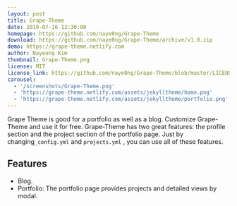 ```yaml
---
layout: post
title: Grape-Theme
date: 2019-07-16 12:30:00
homepage: https://github.com/naye0ng/Grape-Theme
download: https://github.com/naye0ng/Grape-Theme/archive/v1.0.zip
demo: https://grape-theme.netlify.com
author: Nayeong Kim
thumbnail: Grape-Theme.png
license: MIT
license_link: https://github.com/naye0ng/Grape-Theme/blob/master/LICENSE.txt
carousel:
  - '/screenshots/Grape-Theme.png'
  - 'https://grape-theme.netlify.com/assets/jekylltheme/home.png'
  - 'https://grape-theme.netlify.com/assets/jekylltheme/portfolio.png'
---
```


Grape Theme is good for a portfolio as well as a blog. Customize Grape-Theme and use it for free.
Grape-Theme has two great features: the profile section and the project section of the portfolio page. Just by changing`_config.yml` and `projects.yml` , you can use all of these features.

## Features

* Blog.
* Portfolio: The portfolio page provides projects and detailed views by modal.
